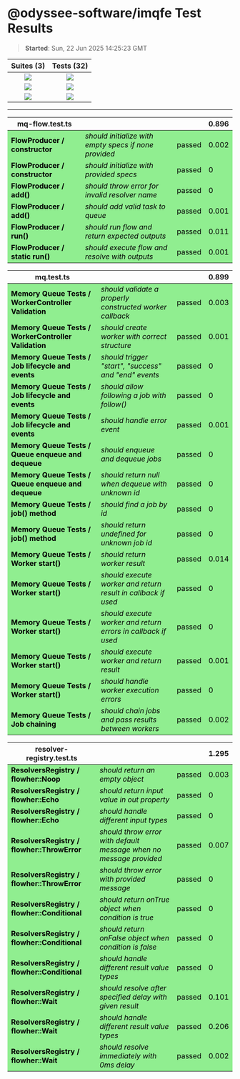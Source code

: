 # @odyssee-software/imqfe Test Results

> **Started**: Sun, 22 Jun 2025 14:25:23 GMT

<center>

|Suites (3)|Tests (32)|
|:-:|:-:|
|![](https://img.shields.io/badge/Passed-3-green) | ![](https://img.shields.io/badge/Passed-32-green)|
|![](https://img.shields.io/badge/Failed-0-lightgrey) | ![](https://img.shields.io/badge/Failed-0-lightgrey)|
|![](https://img.shields.io/badge/Pending-0-lightgrey) | ![](https://img.shields.io/badge/Pending-0-lightgrey)|

---

<table>
<thead>
<tr>
<th>mq-flow.test.ts</th>
<th></th>
<th></th>
<th>0.896</th>
</tr>
</thead>
<tbody>
<tr style="background-color: lightgreen; color: black">
<td><strong>FlowProducer / constructor</strong></td>
<td><i>should initialize with empty specs if none provided</i></td>
<td>passed</td>
<td>0.002</td>
</tr>
<tr style="background-color: lightgreen; color: black">
<td><strong>FlowProducer / constructor</strong></td>
<td><i>should initialize with provided specs</i></td>
<td>passed</td>
<td>0</td>
</tr>
<tr style="background-color: lightgreen; color: black">
<td><strong>FlowProducer / add()</strong></td>
<td><i>should throw error for invalid resolver name</i></td>
<td>passed</td>
<td>0</td>
</tr>
<tr style="background-color: lightgreen; color: black">
<td><strong>FlowProducer / add()</strong></td>
<td><i>should add valid task to queue</i></td>
<td>passed</td>
<td>0.001</td>
</tr>
<tr style="background-color: lightgreen; color: black">
<td><strong>FlowProducer / run()</strong></td>
<td><i>should run flow and return expected outputs</i></td>
<td>passed</td>
<td>0.011</td>
</tr>
<tr style="background-color: lightgreen; color: black">
<td><strong>FlowProducer / static run()</strong></td>
<td><i>should execute flow and resolve with outputs</i></td>
<td>passed</td>
<td>0.001</td>
</tr>
</tbody>
</table>
<table>
<thead>
<tr>
<th>mq.test.ts</th>
<th></th>
<th></th>
<th>0.899</th>
</tr>
</thead>
<tbody>
<tr style="background-color: lightgreen; color: black">
<td><strong>Memory Queue Tests / WorkerController Validation</strong></td>
<td><i>should validate a properly constructed worker callback</i></td>
<td>passed</td>
<td>0.003</td>
</tr>
<tr style="background-color: lightgreen; color: black">
<td><strong>Memory Queue Tests / WorkerController Validation</strong></td>
<td><i>should create worker with correct structure</i></td>
<td>passed</td>
<td>0.001</td>
</tr>
<tr style="background-color: lightgreen; color: black">
<td><strong>Memory Queue Tests / Job lifecycle and events</strong></td>
<td><i>should trigger &#34;start&#34;, &#34;success&#34; and &#34;end&#34; events</i></td>
<td>passed</td>
<td>0</td>
</tr>
<tr style="background-color: lightgreen; color: black">
<td><strong>Memory Queue Tests / Job lifecycle and events</strong></td>
<td><i>should allow following a job with follow()</i></td>
<td>passed</td>
<td>0</td>
</tr>
<tr style="background-color: lightgreen; color: black">
<td><strong>Memory Queue Tests / Job lifecycle and events</strong></td>
<td><i>should handle error event</i></td>
<td>passed</td>
<td>0.001</td>
</tr>
<tr style="background-color: lightgreen; color: black">
<td><strong>Memory Queue Tests / Queue enqueue and dequeue</strong></td>
<td><i>should enqueue and dequeue jobs</i></td>
<td>passed</td>
<td>0</td>
</tr>
<tr style="background-color: lightgreen; color: black">
<td><strong>Memory Queue Tests / Queue enqueue and dequeue</strong></td>
<td><i>should return null when dequeue with unknown id</i></td>
<td>passed</td>
<td>0</td>
</tr>
<tr style="background-color: lightgreen; color: black">
<td><strong>Memory Queue Tests / job() method</strong></td>
<td><i>should find a job by id</i></td>
<td>passed</td>
<td>0</td>
</tr>
<tr style="background-color: lightgreen; color: black">
<td><strong>Memory Queue Tests / job() method</strong></td>
<td><i>should return undefined for unknown job id</i></td>
<td>passed</td>
<td>0</td>
</tr>
<tr style="background-color: lightgreen; color: black">
<td><strong>Memory Queue Tests / Worker start()</strong></td>
<td><i>should return worker result</i></td>
<td>passed</td>
<td>0.014</td>
</tr>
<tr style="background-color: lightgreen; color: black">
<td><strong>Memory Queue Tests / Worker start()</strong></td>
<td><i>should execute worker and return result in callback if used</i></td>
<td>passed</td>
<td>0</td>
</tr>
<tr style="background-color: lightgreen; color: black">
<td><strong>Memory Queue Tests / Worker start()</strong></td>
<td><i>should execute worker and return errors in callback if used</i></td>
<td>passed</td>
<td>0</td>
</tr>
<tr style="background-color: lightgreen; color: black">
<td><strong>Memory Queue Tests / Worker start()</strong></td>
<td><i>should execute worker and return result</i></td>
<td>passed</td>
<td>0.001</td>
</tr>
<tr style="background-color: lightgreen; color: black">
<td><strong>Memory Queue Tests / Worker start()</strong></td>
<td><i>should handle worker execution errors</i></td>
<td>passed</td>
<td>0</td>
</tr>
<tr style="background-color: lightgreen; color: black">
<td><strong>Memory Queue Tests / Job chaining</strong></td>
<td><i>should chain jobs and pass results between workers</i></td>
<td>passed</td>
<td>0.002</td>
</tr>
</tbody>
</table>
<table>
<thead>
<tr>
<th>resolver-registry.test.ts</th>
<th></th>
<th></th>
<th>1.295</th>
</tr>
</thead>
<tbody>
<tr style="background-color: lightgreen; color: black">
<td><strong>ResolversRegistry / flowher::Noop</strong></td>
<td><i>should return an empty object</i></td>
<td>passed</td>
<td>0.003</td>
</tr>
<tr style="background-color: lightgreen; color: black">
<td><strong>ResolversRegistry / flowher::Echo</strong></td>
<td><i>should return input value in out property</i></td>
<td>passed</td>
<td>0</td>
</tr>
<tr style="background-color: lightgreen; color: black">
<td><strong>ResolversRegistry / flowher::Echo</strong></td>
<td><i>should handle different input types</i></td>
<td>passed</td>
<td>0</td>
</tr>
<tr style="background-color: lightgreen; color: black">
<td><strong>ResolversRegistry / flowher::ThrowError</strong></td>
<td><i>should throw error with default message when no message provided</i></td>
<td>passed</td>
<td>0.007</td>
</tr>
<tr style="background-color: lightgreen; color: black">
<td><strong>ResolversRegistry / flowher::ThrowError</strong></td>
<td><i>should throw error with provided message</i></td>
<td>passed</td>
<td>0</td>
</tr>
<tr style="background-color: lightgreen; color: black">
<td><strong>ResolversRegistry / flowher::Conditional</strong></td>
<td><i>should return onTrue object when condition is true</i></td>
<td>passed</td>
<td>0</td>
</tr>
<tr style="background-color: lightgreen; color: black">
<td><strong>ResolversRegistry / flowher::Conditional</strong></td>
<td><i>should return onFalse object when condition is false</i></td>
<td>passed</td>
<td>0</td>
</tr>
<tr style="background-color: lightgreen; color: black">
<td><strong>ResolversRegistry / flowher::Conditional</strong></td>
<td><i>should handle different result value types</i></td>
<td>passed</td>
<td>0</td>
</tr>
<tr style="background-color: lightgreen; color: black">
<td><strong>ResolversRegistry / flowher::Wait</strong></td>
<td><i>should resolve after specified delay with given result</i></td>
<td>passed</td>
<td>0.101</td>
</tr>
<tr style="background-color: lightgreen; color: black">
<td><strong>ResolversRegistry / flowher::Wait</strong></td>
<td><i>should handle different result value types</i></td>
<td>passed</td>
<td>0.206</td>
</tr>
<tr style="background-color: lightgreen; color: black">
<td><strong>ResolversRegistry / flowher::Wait</strong></td>
<td><i>should resolve immediately with 0ms delay</i></td>
<td>passed</td>
<td>0.002</td>
</tr>
</tbody>
</table>
</center>